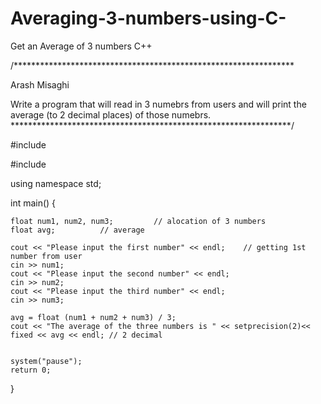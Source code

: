 # Averaging-3-numbers-using-C-
Get an Average of 3 numbers C++


/****************************************************************

Arash Misaghi

Write a program that will read in 3 numebrs from users and
will print the average (to 2 decimal places) of those numebrs. 
****************************************************************/



#include<iomanip>
	
#include<iostream>
	
using namespace std;



int main() 
{



	float num1, num2, num3;	        // alocation of 3 numbers 
	float avg;			// average

	cout << "Please input the first number" << endl;	// getting 1st number from user 
	cin >> num1;
	cout << "Please input the second number" << endl;	
	cin >> num2;
	cout << "Please input the third number" << endl;		 
	cin >> num3;

	avg = float (num1 + num2 + num3) / 3;
	cout << "The average of the three numbers is " << setprecision(2)<< fixed << avg << endl; // 2 decimal
	

  	system("pause");
	return 0;

}
